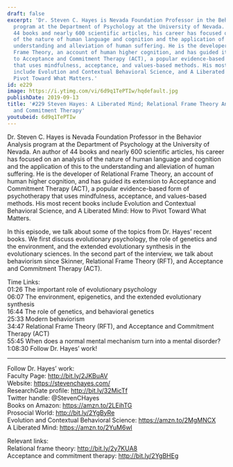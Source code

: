 ```yaml
---
draft: false
excerpt: 'Dr. Steven C. Hayes is Nevada Foundation Professor in the Behavior Analysis
  program at the Department of Psychology at the University of Nevada. An author of
  44 books and nearly 600 scientific articles, his career has focused on an analysis
  of the nature of human language and cognition and the application of this to the
  understanding and alleviation of human suffering. He is the developer of Relational
  Frame Theory, an account of human higher cognition, and has guided its extension
  to Acceptance and Commitment Therapy (ACT), a popular evidence-based form of psychotherapy
  that uses mindfulness, acceptance, and values-based methods. His most recent books
  include Evolution and Contextual Behavioral Science, and A Liberated Mind: How to
  Pivot Toward What Matters.'
id: e229
image: https://i.ytimg.com/vi/6d9q1TePTIw/hqdefault.jpg
publishDate: 2019-09-13
title: '#229 Steven Hayes: A Liberated Mind; Relational Frame Theory And Acceptance
  and Commitment Therapy'
youtubeid: 6d9q1TePTIw
---
```

Dr. Steven C. Hayes is Nevada Foundation Professor in the Behavior Analysis program at the Department of Psychology at the University of Nevada. An author of 44 books and nearly 600 scientific articles, his career has focused on an analysis of the nature of human language and cognition and the application of this to the understanding and alleviation of human suffering. He is the developer of Relational Frame Theory, an account of human higher cognition, and has guided its extension to Acceptance and Commitment Therapy (ACT), a popular evidence-based form of psychotherapy that uses mindfulness, acceptance, and values-based methods. His most recent books include Evolution and Contextual Behavioral Science, and A Liberated Mind: How to Pivot Toward What Matters.

In this episode, we talk about some of the topics from Dr. Hayes’ recent books. We first discuss evolutionary psychology, the role of genetics and the environment, and the extended evolutionary synthesis in the evolutionary sciences. In the second part of the interview, we talk about behaviorism since Skinner, Relational Frame Theory (RFT), and Acceptance and Commitment Therapy (ACT).

Time Links:  
01:26  The important role of evolutionary psychology  
06:07  The environment, epigenetics, and the extended evolutionary synthesis  
16:44  The role of genetics, and behavioral genetics                               
25:33  Modern behaviorism  
34:47  Relational Frame Theory (RFT), and Acceptance and Commitment Therapy (ACT)  
55:45  When does a normal mental mechanism turn into a mental disorder?  
1:08:30  Follow Dr. Hayes’ work!

---

Follow Dr. Hayes’ work:  
Faculty Page: http://bit.ly/2JKBuAV  
Website: https://stevenchayes.com/  
ResearchGate profile: http://bit.ly/32MicTf  
Twitter handle: @StevenCHayes  
Books on Amazon: https://amzn.to/2LEihTG  
Prosocial World: http://bit.ly/2YgByRe  
Evolution and Contextual Behavioral Science: https://amzn.to/2MgMNCX  
A Liberated Mind: https://amzn.to/2YuM6wl

Relevant links:  
Relational frame theory: http://bit.ly/2y7KUA8  
Acceptance and commitment therapy: http://bit.ly/2YgBHEg

